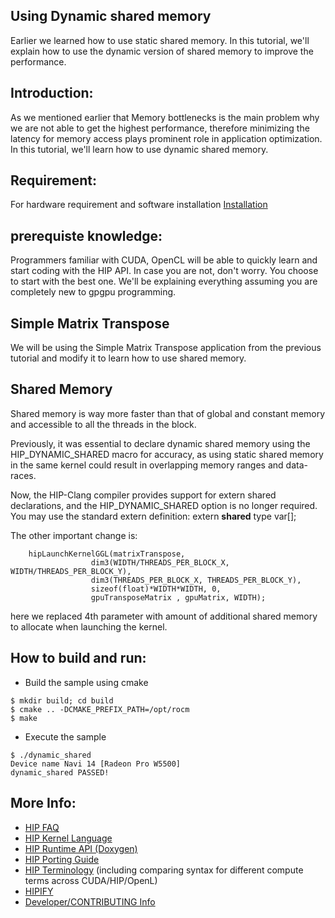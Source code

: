 ## Using Dynamic shared memory ###

Earlier we learned how to use static shared memory. In this tutorial, we'll explain how to use the dynamic version of shared memory to improve the performance.

## Introduction:

As we mentioned earlier  that Memory bottlenecks is the main problem why we are not able to get the highest performance, therefore minimizing the latency for memory access plays prominent role in application optimization. In this tutorial, we'll learn how to use dynamic shared memory.

## Requirement:
For hardware requirement and software installation [Installation](https://github.com/ROCm/HIP/blob/develop/docs/how_to_guides/install.md)

## prerequiste knowledge:

Programmers familiar with CUDA, OpenCL will be able to quickly learn and start coding with the HIP API. In case you are not, don't worry. You choose to start with the best one. We'll be explaining everything assuming you are completely new to gpgpu programming.

## Simple Matrix Transpose

We will be using the Simple Matrix Transpose application from the previous tutorial and modify it to learn how to use shared memory.

## Shared Memory

Shared memory is way more faster than that of global and constant memory and accessible to all the threads in the block.

Previously, it was essential to declare dynamic shared memory using the HIP_DYNAMIC_SHARED macro for accuracy, as using static shared memory in the same kernel could result in overlapping memory ranges and data-races.

Now, the HIP-Clang compiler provides support for extern shared declarations, and the HIP_DYNAMIC_SHARED option is no longer required. You may use the standard extern definition:
extern __shared__ type var[];


The other important change is:
```
    hipLaunchKernelGGL(matrixTranspose,
                  dim3(WIDTH/THREADS_PER_BLOCK_X, WIDTH/THREADS_PER_BLOCK_Y),
                  dim3(THREADS_PER_BLOCK_X, THREADS_PER_BLOCK_Y),
                  sizeof(float)*WIDTH*WIDTH, 0,
                  gpuTransposeMatrix , gpuMatrix, WIDTH);
```
here we replaced 4th parameter with amount of additional shared memory to allocate when launching the kernel.

## How to build and run:
- Build the sample using cmake
```
$ mkdir build; cd build
$ cmake .. -DCMAKE_PREFIX_PATH=/opt/rocm
$ make
```
- Execute the sample
```
$ ./dynamic_shared
Device name Navi 14 [Radeon Pro W5500]
dynamic_shared PASSED!
```
## More Info:
- [HIP FAQ](https://github.com/ROCm/HIP/blob/develop/docs/user_guide/faq.md)
- [HIP Kernel Language](https://github.com/ROCm/HIP/blob/develop/docs/reference/kernel_language.md)
- [HIP Runtime API (Doxygen)](https://rocm.docs.amd.com/projects/HIP/en/latest/doxygen/html/index.html)
- [HIP Porting Guide](https://github.com/ROCm/HIP/blob/develop/docs/user_guide/hip_porting_guide.md)
- [HIP Terminology](https://github.com/ROCm/HIP/blob/develop/docs/reference/terms.md) (including comparing syntax for different compute terms across CUDA/HIP/OpenL)
- [HIPIFY](https://github.com/ROCm/HIPIFY/blob/amd-staging/README.md)
- [Developer/CONTRIBUTING Info](https://github.com/ROCm/HIP/blob/develop/docs/developer_guide/contributing.md)
